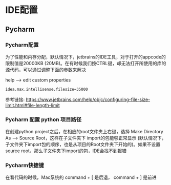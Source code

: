 # IDE配置

## Pycharm 

### Pycharm配置

为了性能和内存分配，默认情况下，jetbrains的IDE工具，对于打开的appcode的限制值是20000KB (20MB)。在有时候我们按CTRL键，却无法打开所使用的库的源代码，可以通过调整下面的参数来解决

help --> edit custom properties

```
idea.max.intellisense.filesize=35000
```

参考链接: https://www.jetbrains.com/help/objc/configuring-file-size-limit.html#file-length-limit

### Pycharm 配置 python 项目路径

在创建python project之后，在相应的root文件夹上右键，选择 Make Directory As --> Source Root，这样在子文件夹下 import的包能够正常显示 (默认情况下，子文件夹下import包的顺序，也是从项目的Root文件夹下开始的)。如果不设置source root，那么子文件夹下import的包，IDE会找不到报错

### Pycharm快捷键

在看代码的时候，Mac系统的 command + \[ 是后退， command + \] 是前进






